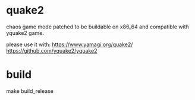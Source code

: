 # quake2

chaos game mode patched to be buildable on x86_64 and compatible with yquake2 game.

please use it with:
https://www.yamagi.org/quake2/
https://github.com/yquake2/yquake2

# build

make build_release
